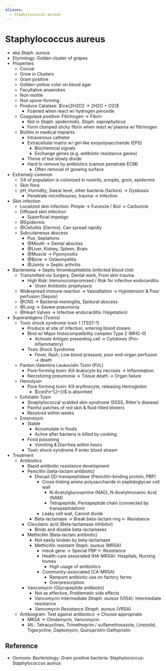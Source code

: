 ```yaml
---
aliases:
  - Staphylococcus aureus
---
```


# Staphylococcus aureus

- aka *Staph. aureus*
- Etymology: Golden cluster of grapes
- Properties
	- Coccal
	- Grow in Clusters
	- Gram positive
	- Golden-yellow color on blood agar
	- Facultative anaerobes
	- Non-motile
	- Non spore-forming
	- Produce Catalase: $\ce{2H2O2 -> 2H2O + O2}$
		- Foamed when react w/ hydrogen peroxide
	- Coagulase positive: Fibrinogen → Fibrin
		- Not in *Staph. epidermidis*, *Staph. saprophyticus*
		- Form clumped sticky fibrin when react w/ plasma w/ fibrinogen
	- Biofilm in medical implants
		- Intravenous catheter
		- Extracellular matrix w/ gel-like exopolysaccharide (EPS)
			- Biochemical signals
			- Exchange genes (e.g. antibiotic resistance genes)
		- Thrive of but slowly divide
		- Hard to remove by antibiotics (cannot penetrate ECM)
			- Often removal of growing surface
- Extremely common
	- 1/4 of population is colonized in nostrils, armpits, groin, epidermis
	- Skin flora
	- pH, Humidity, Sweat level, other bacteria (factors) → Dysbiosis
		- Penetrate microfissures, trauma → Infection
- Skin infection
	- Localized skin infection: Pimple → Furuncle / Boil → Carbuncle
	- Diffused skin infection
		- Superficial impetigo
	- @Epidermis
	- @Cellulitis (Dermis); Can spread rapidly
	- Subcutaneous abscess
		- Pus, Septations
		- @Mouth → Dental abscess
		- @Liver, Kidney, Spleen, Brain
		- @Muscle → Pyomyositis
		- @Bone → Osteomyelitis
		- @Joints → Septic arthritis
- Bacteremia → Septic thrombophlebitis (infected blood clot)
	- Transmitted via Surgery, Dental work, From skin trauma
		- High Risk: Immunocompromised / Risk for infective endocarditis
			- Given Antibiotic prophylaxis
	- Widespread immune reaction → Vasodilation → Hypotension & Poor perfusion (Sepsis)
	- @CNS → Bacterial meningitis, Epidural abscess
	- @Lung → Severe pneumonia
	- @Heart Valves → Infective endocarditis (Vegetation)
- Superantigens (Toxins)
	- Toxic shock syndrome toxin 1 (TSST-1)
		- Produce at site of infection, entering blood stream
		- Bind w/ Major histocompatibility complex Type 2 (MHC-II)
			- Activate Antigen presenting cell → Cytokines (Pro-inflammatory)
		- Toxic Shock Syndrome
			- Fever, Rash, Low blood pressure, poor end-organ perfusion → death
	- Panton-Valentine Leukocidin Toxin (PVL)
		- Pore-forming toxin: Kill leukocyte by necrosis → Inflammation
		- Necrotizing pneumonia → Tissue death → Organ failure
	- Hemolysin
		- Pore-forming toxin: Kill erythrocyte, releasing Hemoglobin
			- $\ce{Fe^{2+}}$ is absorbed
	- Exfoliatin Toxin
		- Straphylococcal scalded skin syndrome (SSSS, Ritter's disease)
		- Painful patches of red skin & fluid-filled blisters
		- Resolved within weeks
	- Enterotoxin
		- Stable
			- Accumulate in foods
			- Active after bacteria is killed by cooking
		- Food poisoning
			- Vomiting & Diarrhea within hours
		- Toxic shock syndrome if enter blood stream
- Treatment
	- Antibiotics
		- Rapid antibiotic resistance development
		- Penicillin (beta-lactam antibiotic)
			- Disrupt DD-transpeptidase (Penicillin-binding protein, PBP)
				- Cross-linking amino polysaccharide in peptidoglycan cell wall
					- N-Acetylglucosamine (NAG), N-Acetylmuramic Acid (NAM)
					- Tetrapeptide, Pentapeptide chain (connected by transpeptidation)
				- Leaky cell wall, Cannot divide
			- Beta-lactamase → Break beta-lactam ring ← Resistance
		- Clavulanic acid (Beta-lactamase inhibitor)
			- Binds and disable beta-lactamases
		- Methicillin (Beta-lactam antibiotic)
			- Not easily broken by beta-lactamase
			- Methicillin resistant *Staph. aureus* (MRSA)
				- mecA gene → Special PBP ← Resistance
				- Health-care associated (HA-MRSA): Hospitals, Nursing homes
					- High usage of antibiotics
				- Community-associated (CA-MRSA)
					- Rampant antibiotic use on factory farms
					- Overprescription
		- Vancomycin (Glycopeptide antibiotic)
			- Not as effective, Problematic side effects
			- Vancomycin Intermediate *Straph. aureus* (VISA): Intermediate resistance
			- Vancomycin Resistance *Straph. aureus* (VRSA)
	- Antibiogram: Test against antibiotics → Choose appropriate
		- MRSA → Clindamycin, Vancomycin
		- Alt.: Tetracyclines, Trimethoprim / sulfamethoxazole, Linezolid, Tigecycline, Daptomycin, Quinupristin-Dalfopristin

## Reference

- Osmosis: Bacteriology: Gram positive bacteria: Staphylococcus: Staphylococcus aureus
